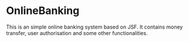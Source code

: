 # OnlineBanking
This is an simple online banking system based on JSF. It contains money transfer, user authorisation and some other functionalities.

